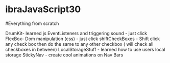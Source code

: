 # ibraJavaScript30
#Everything from scratch

DrumKit- learned js EventListeners and triggering sound - just click
FlexBox- Dom manipulation (css) - just click
shiftCheckBoxes - Shift click any check box then do the same to any other checkbox ( will check all checkboxes in between)
LocalStorageStuff - learned how to use users local storage
StickyNav - create cool animations on Nav Bars
